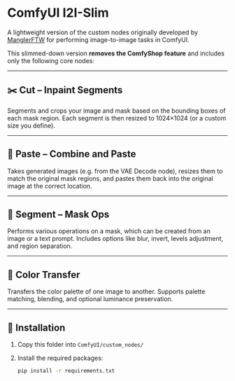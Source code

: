 # ComfyUI I2I-Slim

A lightweight version of the custom nodes originally developed by [ManglerFTW](https://github.com/ManglerFTW/ComfyI2I) for performing image-to-image tasks in ComfyUI.

This slimmed-down version **removes the ComfyShop feature** and includes only the following core nodes:

---

## ✂️ Cut – Inpaint Segments

Segments and crops your image and mask based on the bounding boxes of each mask region. Each segment is then resized to 1024×1024 (or a custom size you define).

---

## 📌 Paste – Combine and Paste

Takes generated images (e.g. from the VAE Decode node), resizes them to match the original mask regions, and pastes them back into the original image at the correct location.

---

## 🧩 Segment – Mask Ops

Performs various operations on a mask, which can be created from an image or a text prompt. Includes options like blur, invert, levels adjustment, and region separation.

---

## 🎨 Color Transfer

Transfers the color palette of one image to another. Supports palette matching, blending, and optional luminance preservation.

---

## 🚀 Installation

1. Copy this folder into `ComfyUI/custom_nodes/`
2. Install the required packages:

   ```bash
   pip install -r requirements.txt
